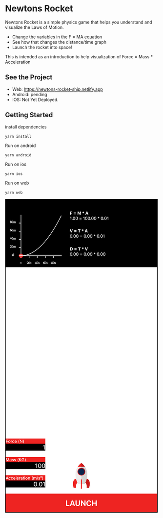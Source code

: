 # Newtons Rocket
Newtons Rocket is a simple physics game that helps you understand and visualize the Laws of Motion.

- Change the variables in the F = MA equation
- See how that changes the distance/time graph
- Launch the rocket into space!

This is intended as an introduction to help visualization of Force = Mass * Acceleration

## See the Project
- Web: https://newtons-rocket-ship.netlify.app
- Android: pending
- IOS: Not Yet Deployed.

## Getting Started

install dependencies
```
yarn install
```

Run on android
```
yarn android
```

Run on ios
```
yarn ios
```

Run on web
```
yarn web
```

![](assets/NewtonsRocketFeature.png)